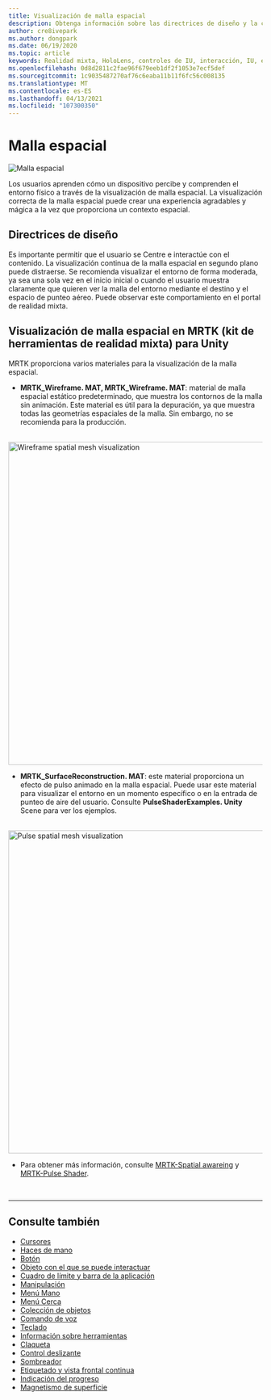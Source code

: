 ```yaml
---
title: Visualización de malla espacial
description: Obtenga información sobre las directrices de diseño y la comprensión del entorno físico con la visualización de malla espacial en MRTK.
author: cre8ivepark
ms.author: dongpark
ms.date: 06/19/2020
ms.topic: article
keywords: Realidad mixta, HoloLens, controles de IU, interacción, IU, experiencia de usuario, diseño de la experiencia del usuario, interfaz de usuario espacial, interacción espacial, interfaz de usuario 3D, experiencia en 3D, auriculares
ms.openlocfilehash: 0d8d2811c2fae96f679eeb1df2f1053e7ecf5def
ms.sourcegitcommit: 1c9035487270af76c6eaba11b11f6fc56c008135
ms.translationtype: MT
ms.contentlocale: es-ES
ms.lasthandoff: 04/13/2021
ms.locfileid: "107300350"
---
```

# <a name="spatial-mesh"></a>Malla espacial

![Malla espacial](images/MRTK_PulseShader_SpatialMesh.gif)

Los usuarios aprenden cómo un dispositivo percibe y comprenden el entorno físico a través de la visualización de malla espacial. La visualización correcta de la malla espacial puede crear una experiencia agradables y mágica a la vez que proporciona un contexto espacial.  

## <a name="design-guideline"></a>Directrices de diseño

Es importante permitir que el usuario se Centre e interactúe con el contenido. La visualización continua de la malla espacial en segundo plano puede distraerse. Se recomienda visualizar el entorno de forma moderada, ya sea una sola vez en el inicio inicial o cuando el usuario muestra claramente que quieren ver la malla del entorno mediante el destino y el espacio de punteo aéreo. Puede observar este comportamiento en el portal de realidad mixta.
<br>

## <a name="spatial-mesh-visualization-in-mrtk-mixed-reality-toolkit-for-unity"></a>Visualización de malla espacial en MRTK (kit de herramientas de realidad mixta) para Unity

MRTK proporciona varios materiales para la visualización de la malla espacial.

- **MRTK_Wireframe. MAT, MRTK_Wireframe. MAT**: material de malla espacial estático predeterminado, que muestra los contornos de la malla sin animación. Este material es útil para la depuración, ya que muestra todas las geometrías espaciales de la malla. Sin embargo, no se recomienda para la producción.
<br>
<img src="images/SurfaceReconstruction.jpg" alt="Wireframe spatial mesh visualization" width="640px">

- **MRTK_SurfaceReconstruction. MAT**: este material proporciona un efecto de pulso animado en la malla espacial. Puede usar este material para visualizar el entorno en un momento específico o en la entrada de punteo de aire del usuario. Consulte **PulseShaderExamples. Unity** Scene para ver los ejemplos.
<br>
<img src="images/MRTK_SRMesh_Pulse.jpg" alt="Pulse spatial mesh visualization" width="640px">

* Para obtener más información, consulte [MRTK-Spatial awareing](https://docs.microsoft.com/windows/mixed-reality/mrtk-unity/features/spatial-awareness/spatial-awareness-getting-started) y [MRTK-Pulse Shader](https://docs.microsoft.com/windows/mixed-reality/mrtk-unity/features/experimental/pulse-shader).

<br>

---

## <a name="see-also"></a>Consulte también

* [Cursores](cursors.md)
* [Haces de mano](point-and-commit.md)
* [Botón](button.md)
* [Objeto con el que se puede interactuar](interactable-object.md)
* [Cuadro de límite y barra de la aplicación](app-bar-and-bounding-box.md)
* [Manipulación](direct-manipulation.md)
* [Menú Mano](hand-menu.md)
* [Menú Cerca](near-menu.md)
* [Colección de objetos](object-collection.md)
* [Comando de voz](voice-input.md)
* [Teclado](keyboard.md)
* [Información sobre herramientas](tooltip.md)
* [Claqueta](slate.md)
* [Control deslizante](slider.md)
* [Sombreador](shader.md)
* [Etiquetado y vista frontal continua](billboarding-and-tag-along.md)
* [Indicación del progreso](progress.md)
* [Magnetismo de superficie](surface-magnetism.md)
